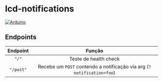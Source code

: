 # lcd-notifications

[![Arduino](https://img.shields.io/badge/-Arduino-00979D?style=flat&logo=Arduino&logoColor=white)](https://www.arduino.cc/)

## Endpoints

| Endpoint | Função |
|:-:|:-:|
| `"/"` | Teste de health check |
| `"/post"` | Recebe um `POST` contendo a notificação via arg (`?notification=foo`) |
